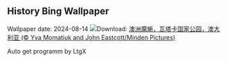 ## History Bing Wallpaper
Wallpaper date: 2024-08-14
![](https://www.bing.com/th?id=OHR.WatarrkaLizard_ZH-CN7974623468_UHD.jpg&w=1000)Download: [澳洲魔蜥，瓦塔卡国家公园，澳大利亚 (© Yva Momatiuk and John Eastcott/Minden Pictures)](https://www.bing.com/th?id=OHR.WatarrkaLizard_ZH-CN7974623468_UHD.jpg)

Auto get programm by LtgX
